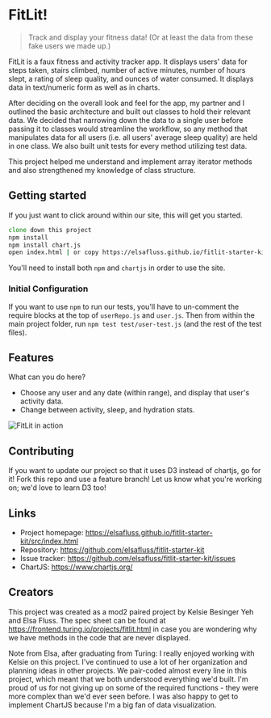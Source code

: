 # FitLit!
> Track and display your fitness data! (Or at least the data from these fake users we made up.)

FitLit is a faux fitness and activity tracker app. It displays users' data for steps taken, stairs climbed, number of active minutes, number of hours slept, a rating of sleep quality, and ounces of water consumed. It displays data in text/numeric form as well as in charts.

After deciding on the overall look and feel for the app, my partner and I outlined the basic architecture and built out classes to hold their relevant data. We decided that narrowing down the data to a single user before passing it to classes would streamline the workflow, so any method that manipulates data for all users (i.e. all users' average sleep quality) are held in one class. We also built unit tests for every method utilizing test data.

This project helped me understand and implement array iterator methods and also strengthened my knowledge of class structure.

## Getting started

If you just want to click around within our site, this will get you started.

```zsh
clone down this project
npm install
npm install chart.js
open index.html | or copy https://elsafluss.github.io/fitlit-starter-kit/src/index.html into your browser
```
You'll need to install both `npm` and `chartjs` in order to use the site.

### Initial Configuration

If you want to use `npm` to run our tests, you'll have to un-comment the require blocks at the top of `userRepo.js` and `user.js`. Then from within the main project folder, run `npm test test/user-test.js` (and the rest of the test files).

## Features

What can you do here?
* Choose any user and any date (within range), and display that user's activity data.
* Change between activity, sleep, and hydration stats.

![FitLit in action](https://media.giphy.com/media/j3GCkTvZk8mrTtFYzq/giphy.gif)

## Contributing

If you want to update our project so that it uses D3 instead of chartjs, go for it! Fork this repo and use a feature branch! Let us know what you're working on; we'd love to learn D3 too!

## Links

- Project homepage: https://elsafluss.github.io/fitlit-starter-kit/src/index.html
- Repository: https://github.com/elsafluss/fitlit-starter-kit
- Issue tracker: https://github.com/elsafluss/fitlit-starter-kit/issues
- ChartJS: https://www.chartjs.org/

## Creators

This project was created as a mod2 paired project by Kelsie Besinger Yeh and Elsa Fluss. The spec sheet can be found at https://frontend.turing.io/projects/fitlit.html in case you are wondering why we have methods in the code that are never displayed.




Note from Elsa, after graduating from Turing:
I really enjoyed working with Kelsie on this project. I've continued to use a lot of her organization and planning ideas in other projects. We pair-coded almost every line in this project, which meant that we both understood everything we'd built. I'm proud of us for not giving up on some of the required functions - they were more complex than we'd ever seen before. I was also happy to get to implement ChartJS because I'm a big fan of data visualization.
